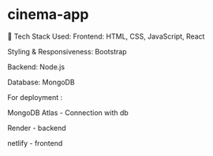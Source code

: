 # cinema-app

🔧 Tech Stack Used:
Frontend: HTML, CSS, JavaScript, React

Styling & Responsiveness: Bootstrap

Backend: Node.js

Database: MongoDB


For deployment :

MongoDB Atlas - Connection with db

Render - backend

netlify - frontend

